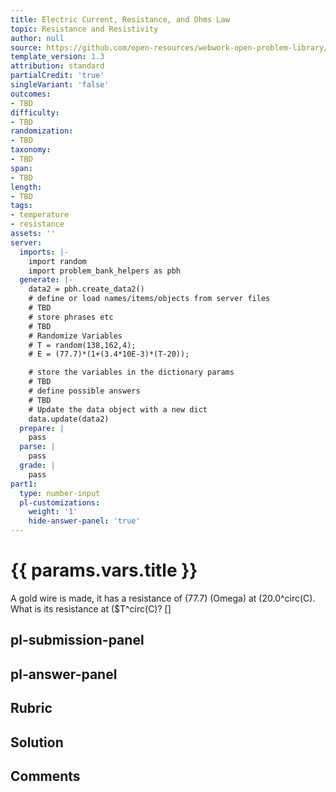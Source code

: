```yaml
---
title: Electric Current, Resistance, and Ohms Law
topic: Resistance and Resistivity
author: null
source: https://github.com/open-resources/webwork-open-problem-library/tree/master/Contrib/BrockPhysics/College_Physics_Urone/20.Electric_Current/20-03.Resistance_and_Resistivity/NU_U17_20_03_010.pg
template_version: 1.3
attribution: standard
partialCredit: 'true'
singleVariant: 'false'
outcomes:
- TBD
difficulty:
- TBD
randomization:
- TBD
taxonomy:
- TBD
span:
- TBD
length:
- TBD
tags:
- temperature
- resistance
assets: ''
server:
  imports: |-
    import random
    import problem_bank_helpers as pbh
  generate: |-
    data2 = pbh.create_data2()
    # define or load names/items/objects from server files
    # TBD
    # store phrases etc
    # TBD
    # Randomize Variables
    # T = random(138,162,4);
    # E = (77.7)*(1+(3.4*10E-3)*(T-20));

    # store the variables in the dictionary params
    # TBD
    # define possible answers
    # TBD
    # Update the data object with a new dict
    data.update(data2)
  prepare: |
    pass
  parse: |
    pass
  grade: |
    pass
part1:
  type: number-input
  pl-customizations:
    weight: '1'
    hide-answer-panel: 'true'
---
```


# {{ params.vars.title }} 


A gold wire is made, it has a resistance of (77.7) (Omega) at (20.0^circ(C). What is its resistance at ($T^circ(C)?
[]

## pl-submission-panel 


## pl-answer-panel 


## Rubric 


## Solution 


## Comments 


